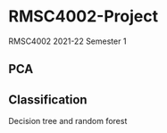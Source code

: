 # RMSC4002-Project
RMSC4002 2021-22 Semester 1

## PCA

## Classification
Decision tree and random forest
